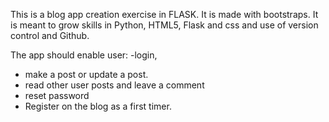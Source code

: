 This is a blog app creation exercise in FLASK.
It is made with bootstraps.
It is meant to grow skills in Python, HTML5, Flask and css and use of version control and Github.

The app should enable user:
-login,
- make a post or update a post.
- read other user posts and leave a comment
- reset password
- Register on the blog as a first timer. 